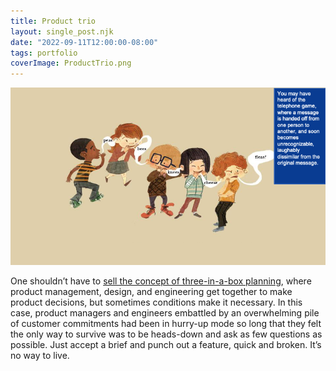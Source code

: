 ```yaml
---
title: Product trio
layout: single_post.njk
date: "2022-09-11T12:00:00-08:00"
tags: portfolio
coverImage: ProductTrio.png
---
```

![](/assets/images/2022/12/ProductTrio.png)

One shouldn’t have to [sell the concept of three-in-a-box planning](https://misc.jonplummer.com/portfolio/Product%20Trio.pdf), where product management, design, and engineering get together to make product decisions, but sometimes conditions make it necessary. In this case, product managers and engineers embattled by an overwhelming pile of customer commitments had been in hurry-up mode so long that they felt the only way to survive was to be heads-down and ask as few questions as possible. Just accept a brief and punch out a feature, quick and broken. It’s no way to live.
